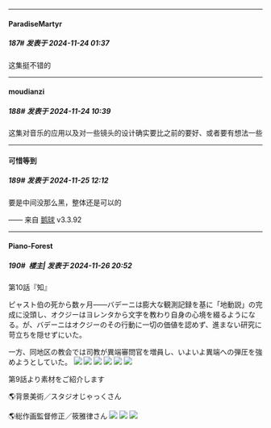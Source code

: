 ﻿
*****

####  ParadiseMartyr  
##### 187#       发表于 2024-11-24 01:37

这集挺不错的


*****

####  moudianzi  
##### 188#       发表于 2024-11-24 10:39

这集对音乐的应用以及对一些镜头的设计确实要比之前的要好、或者要有想法一些


*****

####  可惜等到  
##### 189#       发表于 2024-11-25 12:12

要是中间没那么黑，整体还是可以的

—— 来自 [鹅球](https://www.pgyer.com/GcUxKd4w) v3.3.92


*****

####  Piano-Forest  
##### 190#         楼主| 发表于 2024-11-26 20:52

第10話『知』

ピャスト伯の死から数ヶ月――バデーニは膨大な観測記録を基に「地動説」の完成に没頭し、オクジーはヨレンタから文字を教わり自身の心境を綴るようになる。が、バデーニはオクジーのその行動に一切の価値を認めず、進まない研究に苛立ちを隠せずにいた。

一方、同地区の教会では司教が異端審問官を増員し、いよいよ異端への弾圧を強めようとしていた。
<img src="https://p.sda1.dev/20/6b8b1ab3bbc27c17e13f66f703d14e69/img01.jpg" referrerpolicy="no-referrer">
<img src="https://p.sda1.dev/20/2dbcd7360d5bd089df2371b1fa6e1d46/img02.jpg" referrerpolicy="no-referrer">
<img src="https://p.sda1.dev/20/63aed33225a6bce3f7bb60fd9e6c3ddb/img03.jpg" referrerpolicy="no-referrer">
<img src="https://p.sda1.dev/20/5ea4e44d17b76562ed00cc45661528ef/img04.jpg" referrerpolicy="no-referrer">
<img src="https://p.sda1.dev/20/d99008233c9159c83ce87597dbe98949/img05.jpg" referrerpolicy="no-referrer">
<img src="https://p.sda1.dev/20/f19b33dd025a2f3d54dc0ee250ec1bcf/img06.jpg" referrerpolicy="no-referrer">

第9話より素材をご紹介します

🌎背景美術／スタジオじゃっくさん

🌎総作画監督修正／筱雅律さん
<img src="https://p.sda1.dev/20/20404a54946bbb40ad9eaf4715d689c3/20241126_205115.jpg" referrerpolicy="no-referrer">
<img src="https://p.sda1.dev/20/fd824aa131491a807da656808665ac88/20241126_205116.jpg" referrerpolicy="no-referrer">
<img src="https://p.sda1.dev/20/cd4fde25284c0a6535f82013f4c2e514/20241126_205117.jpg" referrerpolicy="no-referrer">

